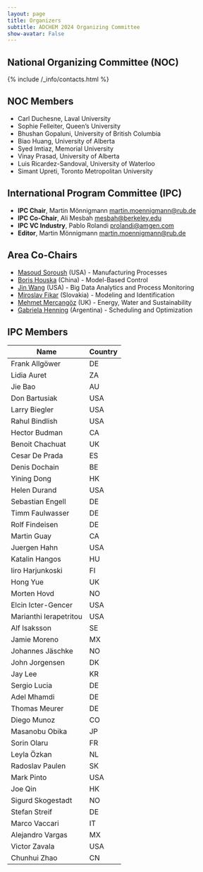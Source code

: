 ```yaml
---
layout: page
title: Organizers
subtitle: ADCHEM 2024 Organizing Committee
show-avatar: False
---
```

 
## National Organizing Committee (NOC)

{% include /_info/contacts.html %}

## NOC Members 
- Carl Duchesne, Laval University
- Sophie Felleiter, Queen’s University
- Bhushan Gopaluni, University of British Columbia
- Biao Huang, University of Alberta
- Syed Imtiaz, Memorial University
- Vinay Prasad, University of Alberta
- Luis Ricardez-Sandoval, University of Waterloo
- Simant Upreti, Toronto Metropolitan University

## International Program Committee (IPC)
- **IPC Chair**, Martin Mönnigmann <martin.moennigmann@rub.de>
- **IPC Co-Chair**, Ali Mesbah <mesbah@berkeley.edu>
- **IPC VC Industry**, Pablo Rolandi <prolandi@amgen.com>
- **Editor**, Martin Mönnigmann <martin.moennigmann@rub.de>

## Area Co-Chairs
- [Masoud Soroush](https://drexel.edu/engineering/about/faculty-staff/S/soroush-masoud/) (USA) - Manufacturing Processes
- [Boris Houska](https://faculty.sist.shanghaitech.edu.cn/faculty/boris/) (China) - Model-Based Control
- [Jin Wang](https://www.eng.auburn.edu/directory/jzw0001) (USA) - Big Data Analytics and Process Monitoring
- [Miroslav Fikar](https://www.uiam.sk/~fikar/?lang=en) (Slovakia) - Modeling and Identification
- [Mehmet Mercangöz](https://www.imperial.ac.uk/people/m.mercangoz) (UK) - Energy, Water and Sustainability
- [Gabriela Henning](https://servicios.intec.santafe-conicet.gov.ar/personal/ghenning/) (Argentina) - Scheduling and Optimization

## IPC Members

| Name                  | Country |
|-----------------------|---------|
| Frank  Allgöwer       | DE      |
| Lidia Auret           | ZA      |
| Jie Bao               | AU      |
| Don Bartusiak         | USA     |
| Larry Biegler         | USA     |
| Rahul Bindlish        | USA     |
| Hector Budman         | CA      |
| Benoit Chachuat       | UK      |
| Cesar De Prada        | ES      |
| Denis Dochain         | BE      |
| Yining Dong           | HK      | 
| Helen Durand          | USA     |
| Sebastian Engell      | DE      |
| Timm Faulwasser       | DE      |
| Rolf Findeisen        | DE      |
| Martin Guay           | CA      |
| Juergen Hahn          | USA     |
| Katalin Hangos        | HU      |
| Iiro Harjunkoski      | FI      |
| Hong Yue              | UK      |
| Morten Hovd           | NO      |
| Elcin Icter-Gencer    | USA     |
| Marianthi Ierapetritou| USA     |
| Alf Isaksson          | SE      |
| Jamie Moreno          | MX      |
| Johannes Jäschke      | NO      |
| John Jorgensen        | DK      |
| Jay Lee               | KR      |
| Sergio Lucia          | DE      |
| Adel Mhamdi           | DE      |
| Thomas Meurer         | DE      |
| Diego Munoz           | CO      |
| Masanobu Obika        | JP      |
| Sorin Olaru           | FR      |
| Leyla Özkan           | NL      |
| Radoslav Paulen       | SK      |
| Mark Pinto            | USA     |
| Joe Qin               | HK      |
| Sigurd Skogestadt     | NO      |
| Stefan Streif         | DE      |
| Marco Vaccari         | IT      |
| Alejandro Vargas      | MX      |
| Victor Zavala         | USA     |
| Chunhui Zhao          | CN      |
